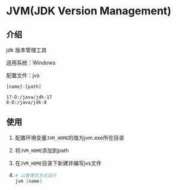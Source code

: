 # JVM(JDK Version Management)

## 介绍

jdk 版本管理工具

适用系统：Windows

配置文件：jvs

```
[name]-[path]

17-D:/java/jdk-17
8-D:/java/jdk-8
```

## 使用

1. 配置环境变量`JVM_HOME`的值为jvm.exe所在目录

2. 将`JVM_HOME`添加到path

3. 在`JVM_HOME`目录下新建并编写jvs文件

4. ```powershell
   # 以管理员方式运行
   jvm [name]
   ```

   